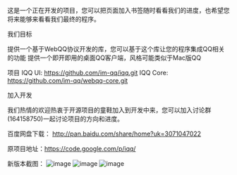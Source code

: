 这是一个正在开发的项目，您可以把页面加入书签随时看看我们的进度，也希望您将来能够来看看我们最终的程序。

我们目标

提供一个基于WebQQ协议开发的库，您可以基于这个库让您的程序集成QQ相关的功能
提供一个即开即用的桌面QQ客户端，风格可能类似于Mac版QQ

项目
IQQ UI: https://github.com/im-qq/iqq.git
IQQ Core: https://github.com/im-qq/webqq-core.git

加入开发

我们热情的欢迎热衷于开源项目的童鞋加入到开发中来，您可以加入讨论群(164158750)一起讨论项目的方向和进度。

百度网盘下载：
	http://pan.baidu.com/share/home?uk=3071047022

原项目地址：https://code.google.com/p/iqq/

新版本截图：
![image](https://raw.githubusercontent.com/im-qq/iqq/master/resources/screenshots/main.png)
![image](https://raw.githubusercontent.com/im-qq/iqq/master/resources/screenshots/main-skin2.png)
![image](https://raw.githubusercontent.com/im-qq/iqq/master/resources/screenshots/main-skin.png)
